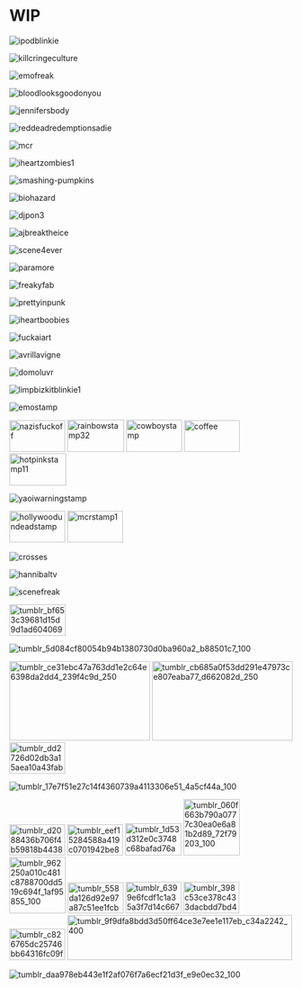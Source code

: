 # WIP
![ipodblinkie](https://github.com/user-attachments/assets/f7b1beed-11e5-4691-948d-e8563623f565)   

![killcringeculture](https://github.com/user-attachments/assets/05274947-6366-44f9-831a-68d2522ab72e) 

![emofreak](https://github.com/user-attachments/assets/05f30453-00f2-4b94-b6ed-f9b097b0c2e2)   

![bloodlooksgoodonyou](https://github.com/user-attachments/assets/96aae674-dd3b-413e-9c18-bc9936461053)   

![jennifersbody](https://github.com/user-attachments/assets/25b31fa3-3f7a-4811-a75f-79b03d5a8719)

![reddeadredemptionsadie](https://github.com/user-attachments/assets/0205fc97-f243-4805-ba23-9a08aac4d9c5) 

![mcr](https://github.com/user-attachments/assets/75a60040-49c8-408c-b9b7-39abeea57b80)   

![iheartzombies1](https://github.com/user-attachments/assets/e5af319b-b878-4a60-9f2b-13c4e78c260b)    

![smashing-pumpkins](https://github.com/user-attachments/assets/81b352c1-42d8-464d-8597-21351b87cea5)  

![biohazard](https://github.com/user-attachments/assets/fbfb9464-fa20-4fcb-819a-5c08e0baeb20)  

![djpon3](https://github.com/user-attachments/assets/1ddad4e0-6f17-4e59-9c66-f4a4c9335629)   

![ajbreaktheice](https://github.com/user-attachments/assets/fe5867e7-25a2-402d-8810-435a1d80c276)    

![scene4ever](https://github.com/user-attachments/assets/b7f2764f-ea75-42ed-90e1-8f0982128675)      

![paramore](https://github.com/user-attachments/assets/2b11f854-e38f-409d-94ad-3d665cd8eb5e)  

![freakyfab](https://github.com/user-attachments/assets/4ee45bf8-1cea-40be-bdcb-01e45f9b8e88)    

![prettyinpunk](https://github.com/user-attachments/assets/215cecc8-b399-4da9-bdc5-5c469e9760d2)  

![iheartboobies](https://github.com/user-attachments/assets/a02c461d-e3c6-4571-83c2-5f345707bf5c)  

![fuckaiart](https://github.com/user-attachments/assets/8e0733e1-d62b-4722-a093-a9edfb9f8a99)   

![avrillavigne](https://github.com/user-attachments/assets/7d06daf5-0ecd-492d-877d-e514151587bd)    

![domoluvr](https://github.com/user-attachments/assets/77711286-df16-424c-b130-f8252c7ead0f)   

![limpbizkitblinkie1](https://github.com/user-attachments/assets/911dfed1-2c55-4180-b689-7b1857314365)    

![emostamp](https://github.com/user-attachments/assets/dd3b076a-c297-4e86-911e-5f77fd082dbf)    

<img width="99" height="56" alt="nazisfuckoff" src="https://github.com/user-attachments/assets/07d73c91-6ef7-4318-b9dd-dd14f5f4dbd3" />   

<img width="101" height="57" alt="rainbowstamp32" src="https://github.com/user-attachments/assets/54ef5b2f-0e1e-488d-956d-753f73ceb692" />   

<img width="99" height="57" alt="cowboystamp" src="https://github.com/user-attachments/assets/607b453c-52e1-4372-8813-61186204e8f3" />  

<img width="99" height="56" alt="coffee" src="https://github.com/user-attachments/assets/c88763ff-7f2d-41d4-ad40-7ce0d8c01eda" />     

<img width="101" height="57" alt="hotpinkstamp11" src="https://github.com/user-attachments/assets/5149e1c8-bad9-4f24-b9c7-1e7949b6028d" />      

![yaoiwarningstamp](https://github.com/user-attachments/assets/b0c0e309-c845-48a8-8b29-2fe1602fcd03) 

<img width="99" height="56" alt="hollywoodundeadstamp" src="https://github.com/user-attachments/assets/635c2f4a-3c8a-40b6-b670-b94d373c92e5" />     

<img width="99" height="56" alt="mcrstamp1" src="https://github.com/user-attachments/assets/1bd832ee-3501-44b7-a149-029d08632777" />   

![crosses](https://github.com/user-attachments/assets/d48a7cf1-0e65-4196-ab30-7012cb733e0d)   

![hannibaltv](https://github.com/user-attachments/assets/b1e93ac6-c977-46a2-85ad-b933109e4bd1)  

![scenefreak](https://github.com/user-attachments/assets/adc945be-7d19-422c-8c88-3e2a87669ec5)  

<img width="100" height="56" alt="tumblr_bf653c39681d15d9d1ad604069183d6f_83c9b854_100" src="https://github.com/user-attachments/assets/1f432b6f-7edd-4c16-8b3a-9e8c01447f39" />     

![tumblr_5d084cf80054b94b1380730d0ba960a2_b88501c7_100](https://github.com/user-attachments/assets/8ea1179e-7104-41bd-9e86-bc23c9990bdd)  

<img width="250" height="141" alt="tumblr_ce31ebc47a763dd1e2c64e6398da2dd4_239f4c9d_250" src="https://github.com/user-attachments/assets/5d61da65-9b35-4ab8-a3c0-086bf242a914" />      

<img width="250" height="141" alt="tumblr_cb685a0f53dd291e47973ce807eaba77_d662082d_250" src="https://github.com/user-attachments/assets/86162d6a-1f1b-421c-a58a-3384074663e9" />     

<img width="99" height="56" alt="tumblr_dd2726d02db3a15aea10a43fab1c8189_a70c8d16_100" src="https://github.com/user-attachments/assets/83bb7441-0f1d-488a-b518-5b4eac3bc294" />   

![tumblr_17e7f51e27c14f4360739a4113306e51_4a5cf44a_100](https://github.com/user-attachments/assets/50035d60-bf4e-4eb2-ac86-1a07b5c90c90)  

<img width="99" height="55" alt="tumblr_d2088436b706f4b59818b44388d6dafa_86fc54d5_100" src="https://github.com/user-attachments/assets/0b4f474c-1e10-4d9b-a65b-d181500c6db8" />   

<img width="99" height="55" alt="tumblr_eef15284588a419c0701942be8f612d6_7f720631_100" src="https://github.com/user-attachments/assets/1679d09c-f524-4585-af01-147058a802e9" />   

<img width="100" height="57" alt="tumblr_1d53d312e0c3748c68bafad76add52d0_e6855430_100" src="https://github.com/user-attachments/assets/629a073e-61f3-43a9-9561-d9f44ff1b0e5" />  

<img width="100" height="100" alt="tumblr_060f663b790a0777c30ea0e6a81b2d89_72f79203_100" src="https://github.com/user-attachments/assets/0fb14d8c-39aa-476d-98d3-996a13e895bf" />   

<img width="100" height="100" alt="tumblr_962250a010c481c8788700dd519c694f_1af95855_100" src="https://github.com/user-attachments/assets/1b414cfb-d799-4271-a32a-253aacd1d129" />   

<img width="99" height="55" alt="tumblr_558da126d92e97a87c51ee1fcbd7d651_e33c4309_100" src="https://github.com/user-attachments/assets/c3482157-9498-4879-b776-591f2a4309c3" />  

<img width="99" height="56" alt="tumblr_6399e6fcdf1c1a35a3f7d14c6675221a_528ce40b_100" src="https://github.com/user-attachments/assets/335204e6-7cf9-4460-a74f-39be243cee93" />  

<img width="99" height="56" alt="tumblr_398c53ce378c433dacbdd7bd4ca28d12_79c6d285_100" src="https://github.com/user-attachments/assets/318b8328-9998-4398-b3e3-a0f3059d0882" />

<img width="99" height="56" alt="tumblr_c826765dc25746bb64316fc09fa3aa8a_dc299979_100" src="https://github.com/user-attachments/assets/670f33e9-3267-4dc3-bd35-a2ba32838534" /> 

<img width="400" height="80" alt="tumblr_9f9dfa8bdd3d50ff64ce3e7ee1e117eb_c34a2242_400" src="https://github.com/user-attachments/assets/e81484d3-39a2-4d26-a30f-8cb5e6b22085" />  

![tumblr_daa978eb443e1f2af076f7a6ecf21d3f_e9e0ec32_100](https://github.com/user-attachments/assets/70bb3563-368c-4c43-bcd2-0d899656b158)   


